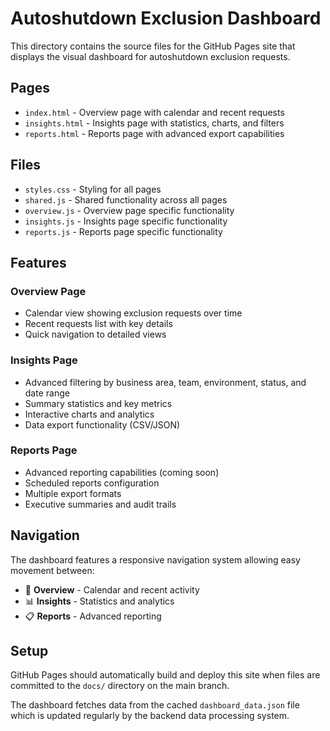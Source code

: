 # Autoshutdown Exclusion Dashboard

This directory contains the source files for the GitHub Pages site that displays the visual dashboard for autoshutdown exclusion requests.

## Pages

- `index.html` - Overview page with calendar and recent requests
- `insights.html` - Insights page with statistics, charts, and filters  
- `reports.html` - Reports page with advanced export capabilities

## Files

- `styles.css` - Styling for all pages
- `shared.js` - Shared functionality across all pages
- `overview.js` - Overview page specific functionality
- `insights.js` - Insights page specific functionality  
- `reports.js` - Reports page specific functionality

## Features

### Overview Page
- Calendar view showing exclusion requests over time
- Recent requests list with key details
- Quick navigation to detailed views

### Insights Page  
- Advanced filtering by business area, team, environment, status, and date range
- Summary statistics and key metrics
- Interactive charts and analytics
- Data export functionality (CSV/JSON)

### Reports Page
- Advanced reporting capabilities (coming soon)
- Scheduled reports configuration
- Multiple export formats
- Executive summaries and audit trails

## Navigation

The dashboard features a responsive navigation system allowing easy movement between:
- 📅 **Overview** - Calendar and recent activity
- 📊 **Insights** - Statistics and analytics  
- 📋 **Reports** - Advanced reporting

## Setup

GitHub Pages should automatically build and deploy this site when files are committed to the `docs/` directory on the main branch.

The dashboard fetches data from the cached `dashboard_data.json` file which is updated regularly by the backend data processing system.
